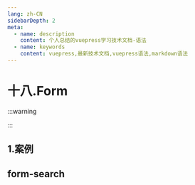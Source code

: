 ```yaml
---
lang: zh-CN
sidebarDepth: 2
meta:
  - name: description
    content: 个人总结的vuepress学习技术文档-语法
  - name: keywords
    content: vuepress,最新技术文档,vuepress语法,markdown语法
---
```


# 十八.Form

:::warning

:::

## 1.案例

## form-search

<preview path="./form-search.vue"></preview>




<!-- ## search

<demo src="./search.vue" ></demo>  -->